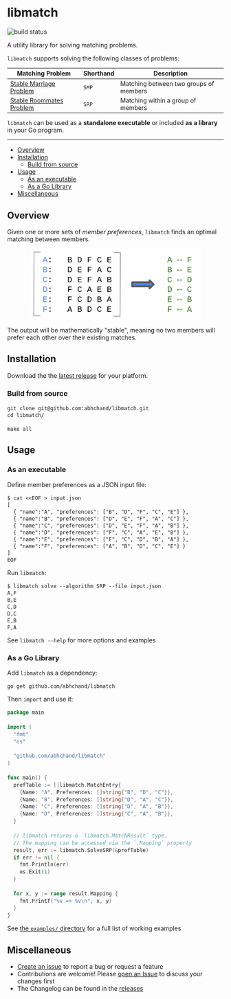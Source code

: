 # libmatch

![build status](https://github.com/abhchand/libmatch/actions/workflows/test.yml/badge.svg?branch=main)

A utility library for solving matching problems.

`libmatch` supports solving the following classes of problems:

| Matching Problem | Shorthand | Description |
|---|---|---|
| [Stable Marriage Problem](https://en.wikipedia.org/wiki/Stable_marriage_problem) | `SMP` | Matching between two groups of members |
| [Stable Roommates Problem](https://en.wikipedia.org/wiki/Stable_roommates_problem) | `SRP` | Matching within a group of members |

`libmatch` can be used as a **standalone executable** or included **as a library** in your Go program.

---

- [Overview](#overview)
- [Installation](#installation)
  * [Build from source](#build-from-source)
- [Usage](#usage)
  * [As an executable](#as-an-executable)
  * [As a Go Library](#as-a-go-library)
- [Miscellaneous](#miscellaneous)

## <a name="overview">Overview

Given one or more sets of *member preferences*, `libmatch` finds an optimal matching between members.

<div align="center">
  <img src="https://github.com/abhchand/libmatch/raw/main/meta/matching.png" width="400px" />
</div>

The output will be mathematically "stable", meaning no two members will prefer each other over their existing matches.

## <a name="installation"></a>Installation

Download the the [latest release](https://github.com/abhchand/libmatch/releases/latest) for your platform.

### <a name="build-from-source"></a>Build from source

```shell
git clone git@github.com:abhchand/libmatch.git
cd libmatch/

make all
```

## <a name="usage">Usage

### <a name="as-an-executable">As an executable


Define member preferences as a JSON input file:

```shell
$ cat <<EOF > input.json
[
  { "name":"A", "preferences": ["B", "D", "F", "C", "E"] },
  { "name":"B", "preferences": ["D", "E", "F", "A", "C"] },
  { "name":"C", "preferences": ["D", "E", "F", "A", "B"] },
  { "name":"D", "preferences": ["F", "C", "A", "E", "B"] },
  { "name":"E", "preferences": ["F", "C", "D", "B", "A"] },
  { "name":"F", "preferences": ["A", "B", "D", "C", "E"] }
]
EOF
```

Run `libmatch`:

```shell
$ libmatch solve --algorithm SRP --file input.json
A,F
B,E
C,D
D,C
E,B
F,A
```

See `libmatch --help` for more options and examples

### <a name="as-a-go-library">As a Go Library

Add `libmatch` as a dependency:

```shell
go get github.com/abhchand/libmatch
```

Then `import` and use it:

```go
package main

import (
  "fmt"
  "os"

  "github.com/abhchand/libmatch"
)

func main() {
  prefTable := []libmatch.MatchEntry{
    {Name: "A", Preferences: []string{"B", "D", "C"}},
    {Name: "B", Preferences: []string{"D", "A", "C"}},
    {Name: "C", Preferences: []string{"D", "A", "B"}},
    {Name: "D", Preferences: []string{"C", "A", "B"}},
  }

  // libmatch returns a `libmatch.MatchResult` type.
  // The mapping can be accessed via the `.Mapping` property
  result, err := libmatch.SolveSRP(&prefTable)
  if err != nil {
    fmt.Println(err)
    os.Exit(1)
  }

  for x, y := range result.Mapping {
    fmt.Printf("%v => %v\n", x, y)
  }
}
```

See [the `examples/` directory](examples/) for a full list of working examples

## <a name="miscellaneous">Miscellaneous

* [Create an issue](https://github.com/abhchand/libmatch/issues/new) to report a bug or request a feature
* Contributions are welcome! Please [open an Issue](https://github.com/abhchand/libmatch/issues/new) to discuss your changes first
* The Changelog can be found in the [releases](https://github.com/abhchand/libmatch/releases)
